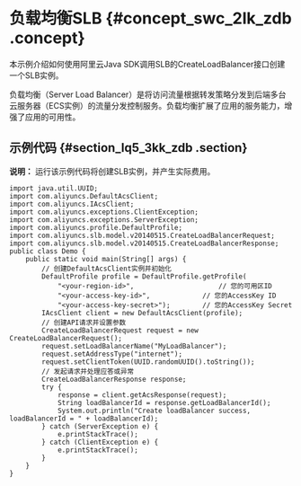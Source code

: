 # 负载均衡SLB {#concept_swc_2lk_zdb .concept}

本示例介绍如何使用阿里云Java SDK调用SLB的CreateLoadBalancer接口创建一个SLB实例。

负载均衡（Server Load Balancer）是将访问流量根据转发策略分发到后端多台云服务器（ECS实例）的流量分发控制服务。负载均衡扩展了应用的服务能力，增强了应用的可用性。

## 示例代码 {#section_lq5_3kk_zdb .section}

**说明：** 运行该示例代码将创建SLB实例，并产生实际费用。

```
import java.util.UUID;
import com.aliyuncs.DefaultAcsClient;
import com.aliyuncs.IAcsClient;
import com.aliyuncs.exceptions.ClientException;
import com.aliyuncs.exceptions.ServerException;
import com.aliyuncs.profile.DefaultProfile;
import com.aliyuncs.slb.model.v20140515.CreateLoadBalancerRequest;
import com.aliyuncs.slb.model.v20140515.CreateLoadBalancerResponse;
public class Demo {
    public static void main(String[] args) {
        // 创建DefaultAcsClient实例并初始化
        DefaultProfile profile = DefaultProfile.getProfile(
            "<your-region-id>",                     // 您的可用区ID
            "<your-access-key-id>",             // 您的AccessKey ID
            "<your-access-key-secret>");        // 您的AccessKey Secret        
        IAcsClient client = new DefaultAcsClient(profile);
        // 创建API请求并设置参数
        CreateLoadBalancerRequest request = new CreateLoadBalancerRequest();
        request.setLoadBalancerName("MyLoadBalancer");
        request.setAddressType("internet");
        request.setClientToken(UUID.randomUUID().toString());
        // 发起请求并处理应答或异常
        CreateLoadBalancerResponse response;
        try {
            response = client.getAcsResponse(request);
            String loadBalancerId = response.getLoadBalancerId();
            System.out.println("Create loadBalancer success, loadBalancerId = " + loadBalancerId);
        } catch (ServerException e) {
            e.printStackTrace();
        } catch (ClientException e) {
            e.printStackTrace();
        }
    }
}
```

